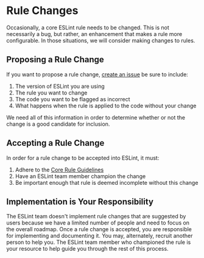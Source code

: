# Rule Changes

Occasionally, a core ESLint rule needs to be changed. This is not necessarily a bug, but rather, an enhancement that makes a rule more configurable. In those situations, we will consider making changes to rules.

## Proposing a Rule Change

If you want to propose a rule change, [create an issue](https://github.com/eslint/eslint/issues/new?body=**What%20version%20of%20ESLint%20are%20you%20using%3F**%0A%0A**What%20rule%20do%20you%20want%20to%20change%3F**%0A%0A**What%20code%20should%20be%20flagged%20as%20incorrect%20with%20this%20change%3F**%0A%0A**What%20happens%20when%20the%20rule%20is%20applied%20to%20this%20code%20now%3F**%0A%0A%0A) be sure to include:

1. The version of ESLint you are using
2. The rule you want to change
3. The code you want to be flagged as incorrect
4. What happens when the rule is applied to the code without your change

We need all of this information in order to determine whether or not the change is a good candidate for inclusion.

## Accepting a Rule Change

In order for a rule change to be accepted into ESLint, it must:

1. Adhere to the [Core Rule Guidelines](new-rules#core-rule-guidelines)
1. Have an ESLint team member champion the change
1. Be important enough that rule is deemed incomplete without this change

## Implementation is Your Responsibility

The ESLint team doesn't implement rule changes that are suggested by users because we have a limited number of people and need to focus on the overall roadmap. Once a rule change is accepted, you are responsible for implementing and documenting it. You may, alternately, recruit another person to help you. The ESLint team member who championed the rule is your resource to help guide you through the rest of this process.
